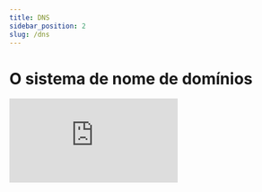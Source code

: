 ```yaml
---
title: DNS
sidebar_position: 2
slug: /dns
---
```


# O sistema de nome de domínios

<div style={{ textAlign: 'center' }}>
    <iframe 
        style={{
            display: 'block',
            margin: 'auto',
            width: '100%',
            height: '50vh',
        }}
        src="https://www.youtube.com/embed/6lRcMh5Yphg" 
        frameborder="0" 
        allowFullScreen>
    </iframe>
</div>
<br/>
